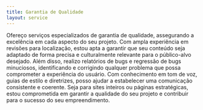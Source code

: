 ```yaml
---
title: Garantia de Qualidade
layout: service
---
```


Ofereço serviços especializados de garantia de qualidade, assegurando a excelência em cada aspecto do seu projeto. Com ampla experiência em revisões para localização, estou apta a garantir que seu conteúdo seja adaptado de forma precisa e culturalmente relevante para o público-alvo desejado. Além disso, realizo relatórios de bugs e regressão de bugs minuciosos, identificando e corrigindo qualquer problema que possa comprometer a experiência do usuário. Com conhecimento em tom de voz, guias de estilo e diretrizes, posso ajudar a estabelecer uma comunicação consistente e coerente. Seja para sites inteiros ou páginas estratégicas, estou comprometida em garantir a qualidade do seu projeto e contribuir para o sucesso do seu empreendimento.
